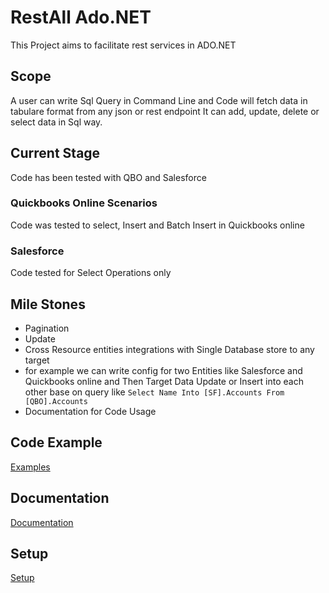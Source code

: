 # RestAll Ado.NET
This Project aims to facilitate rest services in ADO.NET
## Scope
A user can write Sql Query in Command Line and Code will fetch data in tabulare format from any json or rest endpoint
It can add, update, delete or select data in Sql way.

## Current Stage
Code has been tested with QBO and Salesforce
### Quickbooks Online Scenarios
Code was tested to select, Insert and Batch Insert in Quickbooks online

### Salesforce
Code tested for Select Operations only

## Mile Stones
* Pagination
* Update
* Cross Resource entities integrations with Single Database store to any target
* for example we can write config for two Entities like Salesforce and Quickbooks online and Then Target Data Update or Insert into each other base on query like `Select Name Into [SF].Accounts From [QBO].Accounts`
* Documentation for Code Usage

## Code Example
[Examples](https://github.com/shahidjaved/restalladonet/wiki/Code-Examples)

## Documentation
[Documentation](https://github.com/shahidjaved/restalladonet/wiki/Documentations)
## Setup
[Setup](https://github.com/shahidjaved/restalladonet/wiki/Setup)
